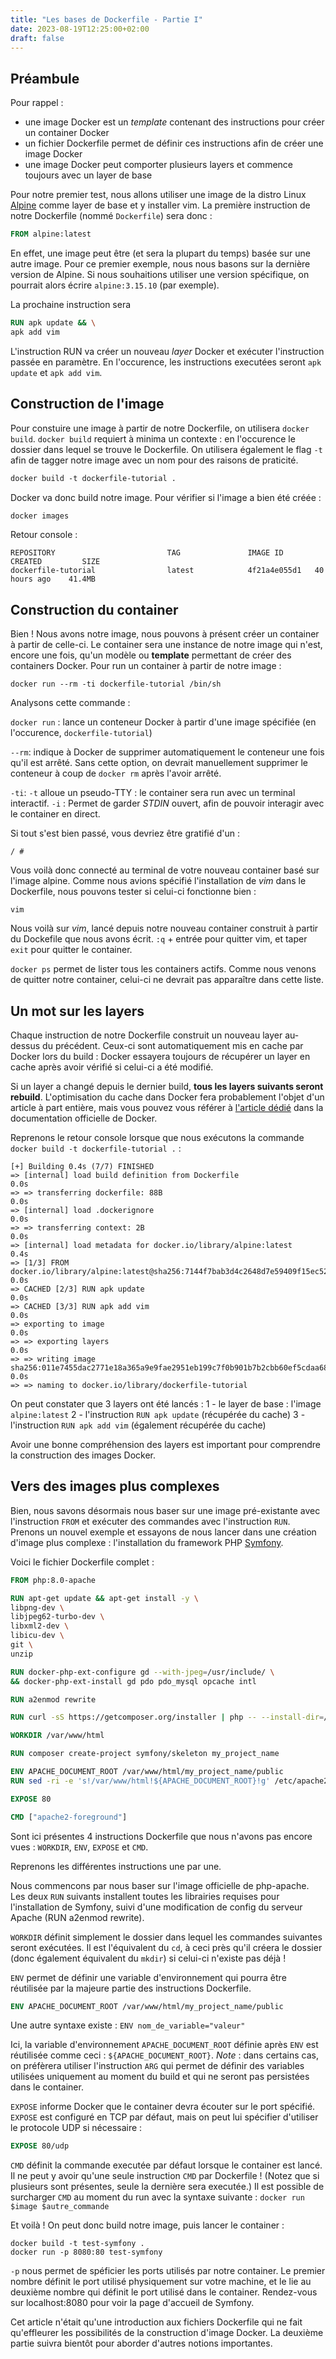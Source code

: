 ```yaml
---
title: "Les bases de Dockerfile - Partie I"
date: 2023-08-19T12:25:00+02:00
draft: false
---
```


## Préambule

Pour rappel :
* une image Docker est un _template_ contenant des instructions pour créer un container Docker
* un fichier Dockerfile permet de définir ces instructions afin de créer une image Docker
* une image Docker peut comporter plusieurs layers et commence toujours avec un layer de base

Pour notre premier test, nous allons utiliser une image de la distro Linux [Alpine](https://www.alpinelinux.org/) comme layer de base et y installer vim.
La première instruction de notre Dockerfile (nommé `Dockerfile`) sera donc :

```dockerfile
FROM alpine:latest
```

En effet, une image peut être (et sera la plupart du temps) basée sur une autre image.
Pour ce premier exemple, nous nous basons sur la dernière version de Alpine. Si nous souhaitions utiliser une version spécifique, on pourrait alors écrire `alpine:3.15.10` (par exemple).

La prochaine instruction sera

```dockerfile
RUN apk update && \
apk add vim
```

L'instruction RUN va créer un nouveau _layer_ Docker et exécuter l'instruction passée en paramètre. En l'occurence, les instructions executées seront `apk update`
et `apk add vim`. 

## Construction de l'image

Pour constuire une image à partir de notre Dockerfile, on utilisera `docker build`.
`docker build` requiert à minima un contexte : en l'occurence le dossier dans lequel se trouve le Dockerfile.
On utilisera également le flag `-t` afin de tagger notre image avec un nom pour des raisons de praticité.

```dockerfile
docker build -t dockerfile-tutorial .
```

Docker va donc build notre image. Pour vérifier si l'image a bien été créée :

```dockerfile
docker images
```

Retour console :

```
REPOSITORY                         TAG               IMAGE ID       CREATED         SIZE
dockerfile-tutorial                latest            4f21a4e055d1   40 hours ago    41.4MB
```

## Construction du container

Bien ! Nous avons notre image, nous pouvons à présent créer un container à partir de celle-ci.
Le container sera une instance de notre image qui n'est, encore une fois, qu'un modèle ou __template__ permettant de créer des containers Docker.
Pour run un container à partir de notre image :

```
docker run --rm -ti dockerfile-tutorial /bin/sh
```

Analysons cette commande :

`docker run` : lance un conteneur Docker à partir d'une image spécifiée (en l'occurence, `dockerfile-tutorial`)

`--rm`: indique à Docker de supprimer automatiquement le conteneur une fois qu'il est arrêté. Sans cette option, on devrait manuellement supprimer le conteneur à coup de `docker rm` après l'avoir arrêté.

`-ti`: `-t` alloue un pseudo-TTY : le container sera run avec un terminal interactif. `-i` : Permet de garder _STDIN_ ouvert, afin de pouvoir interagir avec le container en direct.

Si tout s'est bien passé, vous devriez être gratifié d'un :
```
/ #
```

Vous voilà donc connecté au terminal de votre nouveau container basé sur l'image alpine.
Comme nous avions spécifié l'installation de _vim_ dans le Dockerfile, nous pouvons tester si celui-ci fonctionne bien :
```
vim
```

Nous voilà sur _vim_, lancé depuis notre nouveau container construit à partir du Dockefile que nous avons écrit.
`:q` + entrée pour quitter vim, et taper `exit` pour quitter le container.

`docker ps` permet de lister tous les containers actifs. Comme nous venons de quitter notre container, celui-ci ne devrait pas apparaître dans cette liste.

## Un mot sur les layers

Chaque instruction de notre Dockerfile construit un nouveau layer au-dessus du précédent.
Ceux-ci sont automatiquement mis en cache par Docker lors du build : Docker essayera toujours de récupérer un layer en cache après avoir vérifié si celui-ci a été modifié.

Si un layer a changé depuis le dernier build, __tous les layers suivants seront rebuild__. L'optimisation du cache dans Docker fera probablement l'objet d'un article à part entière,
mais vous pouvez vous référer à [l'article dédié](https://docs.docker.com/build/cache/) dans la documentation officielle de Docker.

Reprenons le retour console lorsque que nous exécutons la commande `docker build -t dockerfile-tutorial .` :

```
[+] Building 0.4s (7/7) FINISHED
=> [internal] load build definition from Dockerfile                                                                                                                                                    0.0s
=> => transferring dockerfile: 88B                                                                                                                                                                     0.0s
=> [internal] load .dockerignore                                                                                                                                                                       0.0s
=> => transferring context: 2B                                                                                                                                                                         0.0s
=> [internal] load metadata for docker.io/library/alpine:latest                                                                                                                                        0.4s
=> [1/3] FROM docker.io/library/alpine:latest@sha256:7144f7bab3d4c2648d7e59409f15ec52a18006a128c733fcff20d3a4a54ba44a                                                                                  0.0s
=> CACHED [2/3] RUN apk update                                                                                                                                                                         0.0s
=> CACHED [3/3] RUN apk add vim                                                                                                                                                                        0.0s
=> exporting to image                                                                                                                                                                                  0.0s
=> => exporting layers                                                                                                                                                                                 0.0s
=> => writing image sha256:011e7455dac2771e18a365a9e9fae2951eb199c7f0b901b7b2cbb60ef5cdaa68                                                                                                            0.0s
=> => naming to docker.io/library/dockerfile-tutorial
```

On peut constater que 3 layers ont été lancés :
1 - le layer de base : l'image `alpine:latest`
2 - l'instruction `RUN apk update` (récupérée du cache)
3 - l'instruction `RUN apk add vim` (également récupérée du cache)

Avoir une bonne compréhension des layers est important pour comprendre la construction des images Docker.

## Vers des images plus complexes

Bien, nous savons désormais nous baser sur une image pré-existante avec l'instruction `FROM` et exécuter des commandes avec l'instruction `RUN`.
Prenons un nouvel exemple et essayons de nous lancer dans une création d'image plus complexe : l'installation du framework PHP [Symfony](https://symfony.com/).

Voici le fichier Dockerfile complet :

```dockerfile
FROM php:8.0-apache

RUN apt-get update && apt-get install -y \
libpng-dev \
libjpeg62-turbo-dev \
libxml2-dev \
libicu-dev \
git \
unzip

RUN docker-php-ext-configure gd --with-jpeg=/usr/include/ \
&& docker-php-ext-install gd pdo pdo_mysql opcache intl

RUN a2enmod rewrite

RUN curl -sS https://getcomposer.org/installer | php -- --install-dir=/usr/local/bin --filename=composer

WORKDIR /var/www/html

RUN composer create-project symfony/skeleton my_project_name

ENV APACHE_DOCUMENT_ROOT /var/www/html/my_project_name/public
RUN sed -ri -e 's!/var/www/html!${APACHE_DOCUMENT_ROOT}!g' /etc/apache2/sites-available/*.conf

EXPOSE 80

CMD ["apache2-foreground"]
```

Sont ici présentes 4 instructions Dockerfile que nous n'avons pas encore vues : `WORKDIR`, `ENV`, `EXPOSE` et `CMD`.

Reprenons les différentes instructions une par une.

Nous commencons par nous baser sur l'image officielle de php-apache.
Les deux `RUN` suivants installent toutes les librairies requises pour l'installation de Symfony, suivi d'une modification de config du serveur Apache (RUN a2enmod rewrite).

`WORKDIR` définit simplement le dossier dans lequel les commandes suivantes seront exécutées. Il est l'équivalent du `cd`, à ceci près qu'il créera le dossier (donc également équivalent du `mkdir`) si celui-ci n'existe pas déjà !

`ENV` permet de définir une variable d'environnement qui pourra être réutilisée par la majeure partie des instructions Dockerfile.

```dockerfile
ENV APACHE_DOCUMENT_ROOT /var/www/html/my_project_name/public
```

Une autre syntaxe existe : `ENV nom_de_variable="valeur"`

Ici, la variable d'environnement `APACHE_DOCUMENT_ROOT` définie après `ENV` est réutilisée comme ceci : `${APACHE_DOCUMENT_ROOT}`.
_Note_ : dans certains cas, on préfèrera utiliser l'instruction `ARG` qui permet de définir des variables utilisées uniquement au moment du build et qui ne seront pas persistées dans le container.

`EXPOSE` informe Docker que le container devra écouter sur le port spécifié. `EXPOSE` est configuré en TCP par défaut, mais on peut lui spécifier d'utiliser le protocole UDP si nécessaire :

```dockerfile
EXPOSE 80/udp
```

`CMD` définit la commande executée par défaut lorsque le container est lancé.
Il ne peut y avoir qu'une seule instruction `CMD` par Dockerfile ! (Notez que si plusieurs sont présentes, seule la dernière sera executée.)
Il est possible de surcharger `CMD` au moment du run avec la syntaxe suivante : `docker run $image $autre_commande`

Et voilà ! On peut donc build notre image, puis lancer le container :

```
docker build -t test-symfony .
docker run -p 8080:80 test-symfony
```

`-p` nous permet de spéficier les ports utilisés par notre container. Le premier nombre définit le port utilisé physiquement sur votre machine, et le lie au deuxième nombre qui définit le port utilisé dans le container.
Rendez-vous sur localhost:8080 pour voir la page d'accueil de Symfony.

Cet article n'était qu'une introduction aux fichiers Dockerfile qui ne fait qu'effleurer les possibilités de la construction d'image Docker. La deuxième partie suivra bientôt pour aborder d'autres notions importantes.